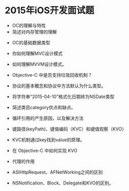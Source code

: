 # 2015年iOS开发面试题

* OC的理解与特性
* 简述对内存管理的理解
- OC的基础数据类型
* 你如何理解MVC设计模式
* 如何理解MVVM设计模式。
* Objective-C 中是否支持垃圾回收机制？
* 协议的基本概念和协议中方法默认为什么类型。
* 将字符串“2015-04-10”格式化日期转为NSDate类型

* 简述类目category优点和缺点。
* 循环引用的产生原因，以及解决方法
* 键路径(keyPath)、键值编码（KVC）和键值观察（KVO）
* KVC机制通过key找到value的原理。
* 在 Objective-C 中如何实现 KVO
* 代理的作用
* ASIHttpRequest、AFNetWorking之间的区别
* NSNotification、Block、Delegate和KVO的区别。
